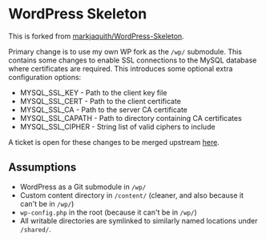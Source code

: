 # WordPress Skeleton

This is forked from [markjaquith/WordPress-Skeleton](https://github.com/markjaquith/WordPress-Skeleton).

Primary change is to use my own WP fork as the `/wp/` submodule. This contains some changes to enable SSL connections to the MySQL database where certificates are required. This introduces some optional extra configuration options:

* MYSQL_SSL_KEY - Path to the client key file
* MYSQL_SSL_CERT - Path to the client certificate
* MYSQL_SSL_CA - Path to the server CA certificate
* MYSQL_SSL_CAPATH - Path to directory containing CA certificates
* MYSQL_SSL_CIPHER - String list of valid ciphers to include

A ticket is open for these changes to be merged upstream [here](https://core.trac.wordpress.org/ticket/28625).

## Assumptions

* WordPress as a Git submodule in `/wp/`
* Custom content directory in `/content/` (cleaner, and also because it can't be in `/wp/`)
* `wp-config.php` in the root (because it can't be in `/wp/`)
* All writable directories are symlinked to similarly named locations under `/shared/`.

